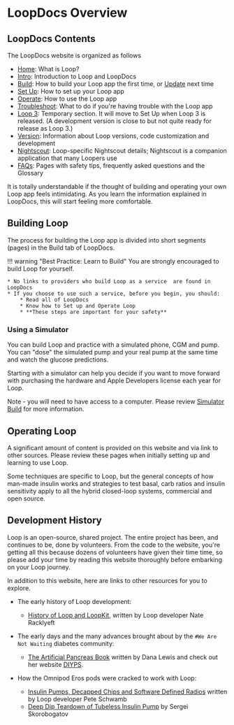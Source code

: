 # LoopDocs Overview

## LoopDocs Contents

The LoopDocs website is organized as follows

* [Home](../index.md): What is Loop?
* [Intro](overview-intro.md): Introduction to Loop and LoopDocs
* [Build](../build/overview.md): How to build your Loop app the first time, or [Update](../build/updating.md) next time
* [Set Up](../operation/overview.md): How to set up your Loop app
* [Operate](../operation/loop/open-loop.md): How to use the Loop app
* [Troubleshoot](../troubleshooting/overview.md): What to do if you're having trouble with the Loop app
* [Loop 3](../loop-3/loop-3-overview.md): Temporary section. It will move to Set Up when Loop 3 is released. (A development version is close to but not quite ready for release as Loop 3.)
* [Version](../version/overview-version.md): Information about Loop versions, code customization and development
* [Nightscout](../nightscout/overview.md): Loop-specific Nightscout details; Nightscout is a companion application that many Loopers use
* [FAQs](../faqs/overview-faqs.md): Pages with safety tips, frequently asked questions and the Glossary

It is totally understandable if the thought of building and operating your own Loop app feels intimidating. As you learn the information explained in LoopDocs, this will start feeling more comfortable.


## Building Loop

The process for building the Loop app is divided into short segments (pages) in the Build tab of LoopDocs.

!!! warning "Best Practice: Learn to Build"
    You are strongly encouraged to build Loop for yourself.

    * No links to providers who build Loop as a service  are found in LoopDocs
    * If you choose to use such a service, before you begin, you should:
        * Read all of LoopDocs
        * Know how to Set up and Operate Loop
        * **These steps are important for your safety**

### Using a Simulator

You can build Loop and practice with a simulated phone, CGM and  pump. You can "dose" the simulated pump and your real pump at the same time and watch the glucose predictions.

Starting with a simulator can help you decide if you want to move forward with purchasing the hardware and Apple Developers license each year for Loop.

Note - you will need to have access to a computer. Please review [Simulator Build](../version/simulator.md) for more information.

## Operating Loop

A significant amount of content is provided on this website and via link to other sources. Please review these pages when initially setting up and learning to use Loop.

Some techniques are specific to Loop, but the general concepts of how man-made insulin works and strategies to test basal, carb ratios and insulin sensitivity apply to all the hybrid closed-loop systems, commercial and open source.

## Development History

Loop is an open-source, shared project. The entire project has been, and continues to be, done by volunteers. From the code to the website, you're getting all this because dozens of volunteers have given their time time, so please add your time by reading this website thoroughly before embarking on your Loop journey.

In addition to this website, here are links to other resources for you to explore.

* The early history of Loop development:
    * [History of Loop and LoopKit](https://medium.com/@loudnate/the-history-of-loop-and-loopkit-59b3caf13805), written by Loop developer Nate Racklyeft

* The early days and the many advances brought about by the `#We Are Not Waiting` diabetes community:
    * [The Artificial Pancreas Book](https://www.artificialpancreasbook.com/) written by Dana Lewis and check out her website [DIYPS](https://diyps.org).

* How the Omnipod Eros pods were cracked to work with Loop:
    * [Insulin Pumps, Decapped Chips and Software Defined Radios](https://medium.com/@ps2) written by Loop developer Pete Schwamb
    * [Deep Dip Teardown of Tubeless Insulin Pump](https://arxiv.org/ftp/arxiv/papers/1709/1709.06026.pdf) by Sergei Skorobogatov
